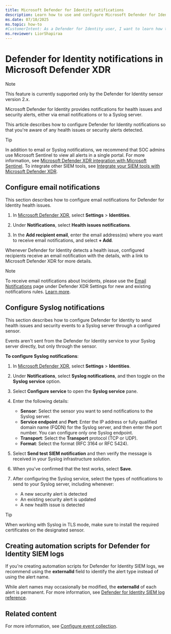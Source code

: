 ```yaml
---
title: Microsoft Defender for Identity notifications
description: Learn how to use and configure Microsoft Defender for Identity notifications in Microsoft Defender XDR.
ms.date: 07/10/2025
ms.topic: how-to
#CustomerIntent: As a Defender for Identity user, I want to learn how to work with Defender for Identity notifications to make sure I'm up to date about events detected by Defender for Identity.
ms.reviewer: LiorShapiraa
---
```


# Defender for Identity notifications in Microsoft Defender XDR

>[!NOTE]
>This feature is currently supported only by the Defender for Identity sensor version 2.x.

Microsoft Defender for Identity provides notifications for health issues and security alerts, either via email notifications or to a Syslog server.

This article describes how to configure Defender for Identity notifications so that you're aware of any health issues or security alerts detected.

> [!TIP]
> In addition to email or Syslog notifications, we recommend that SOC admins use Microsoft Sentinel to view all alerts in a single portal.
> For more information, see [Microsoft Defender XDR integration with Microsoft Sentinel](/azure/sentinel/microsoft-365-defender-sentinel-integration).
> To integrate other SIEM tools, see [Integrate your SIEM tools with Microsoft Defender XDR](/microsoft-365/security/defender/configure-siem-defender).

## Configure email notifications

This section describes how to configure email notifications for Defender for Identity health issues.

1. In [Microsoft Defender XDR](https://security.microsoft.com), select **Settings** > **Identities**. 

1. Under **Notifications**, select **Health issues notifications**.

1. In the **Add recipient email**, enter the email address(es) where you want to receive email notifications, and select **+ Add**.

Whenever Defender for Identity detects a health issue, configured recipients receive an email notification with the details, with a link to Microsoft Defender XDR for more details.

> [!NOTE]
> To receive email notifications about Incidents, please use the [Email Notifications](https://security.microsoft.com/securitysettings/defender/email_notifications) page under Defender XDR Settings for new and existing notifications rules. [Learn more](https://aka.ms/IncidentsNotificationsDefenderXdr).

## Configure Syslog notifications

This section describes how to configure Defender for Identity to send health issues and security events to a Syslog server through a configured sensor. 

Events aren't sent from the Defender for Identity service to your Syslog server directly, but only through the sensor.

**To configure Syslog notifications**:

1. In [Microsoft Defender XDR](https://security.microsoft.com), select **Settings** > **Identities**.

1. Under **Notifications**, select **Syslog notifications**, and then toggle on the **Syslog service** option.

1. Select **Configure service** to open the **Syslog service** pane.

1. Enter the following details:

    - **Sensor**: Select the sensor you want to send notifications to the Syslog server.
    - **Service endpoint** and **Port**: Enter the IP address or fully qualified domain name (FQDN) for the Syslog server, and then enter the port number. You can configure only one Syslog endpoint.
    - **Transport**: Select the **Transport** protocol (TCP or UDP).
    - **Format**: Select the format (RFC 3164 or RFC 5424).

1. Select **Send test SIEM notification** and then verify the message is received in your Syslog infrastructure solution.

1. When you've confirmed that the test works, select **Save**.

1. After configuring the Syslog service, select the types of notifications to send to your Syslog server, including whenever:

    - A new security alert is detected
    - An existing security alert is updated
    - A new health issue is detected

> [!TIP]
> When working with Syslog in TLS mode, make sure to install the required certificates on the designated sensor.

## Creating automation scripts for Defender for Identity SIEM logs

If you're creating automation scripts for Defender for Identity SIEM logs, we recommend using the **externalId** field to identify the alert type instead of using the alert name. 

While alert names may occasionally be modified, the **externalId** of each alert is permanent. For more information, see [Defender for Identity SIEM log reference](cef-format-sa.md).

## Related content

For more information, see [Configure event collection](deploy/configure-event-collection.md).

